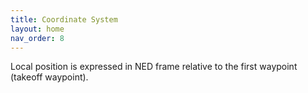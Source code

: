 ```yaml
---
title: Coordinate System
layout: home
nav_order: 8
---
```


Local position is expressed in NED frame relative to the first waypoint (takeoff waypoint).
